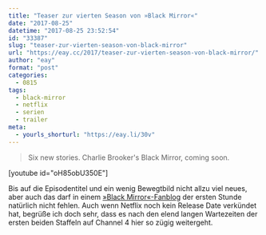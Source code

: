 ```yaml
---
title: "Teaser zur vierten Season von »Black Mirror«"
date: "2017-08-25"
datetime: "2017-08-25 23:52:54"
id: "33387"
slug: "teaser-zur-vierten-season-von-black-mirror"
url: "https://eay.cc/2017/teaser-zur-vierten-season-von-black-mirror/"
author: "eay"
format: "post"
categories:
  - 0815
tags:
  - black-mirror
  - netflix
  - serien
  - trailer
meta:
  - yourls_shorturl: "https://eay.li/30v"
---
```


> Six new stories. Charlie Brooker's Black Mirror, coming soon.

\[youtube id="oH85obU350E"\]

Bis auf die Episodentitel und ein wenig Bewegtbild nicht allzu viel neues, aber auch das darf in einem [»Black Mirror«-Fanblog](https://eay.cc/tag/black-mirror/) der ersten Stunde natürlich nicht fehlen. Auch wenn Netflix noch kein Release Date verkündet hat, begrüße ich doch sehr, dass es nach den elend langen Wartezeiten der ersten beiden Staffeln auf Channel 4 hier so zügig weitergeht.
